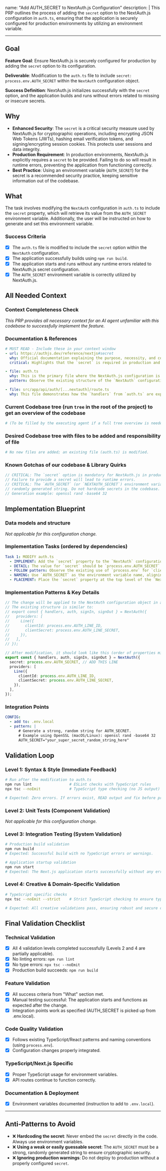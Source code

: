 name: "Add AUTH_SECRET to NextAuth.js Configuration"
description: |
  This PRP outlines the process of adding the `secret` option to the NextAuth.js configuration in `auth.ts`,
  ensuring that the application is securely configured for production environments by utilizing an environment variable.

---

## Goal

**Feature Goal**: Ensure NextAuth.js is securely configured for production by adding the `secret` option to its configuration.

**Deliverable**: Modification to the `auth.ts` file to include `secret: process.env.AUTH_SECRET` within the `NextAuth` configuration object.

**Success Definition**: NextAuth.js initializes successfully with the `secret` option, and the application builds and runs without errors related to missing or insecure secrets.

## Why

- **Enhanced Security**: The `secret` is a critical security measure used by NextAuth.js for cryptographic operations, including encrypting JSON Web Tokens (JWTs), hashing email verification tokens, and signing/encrypting session cookies. This protects user sessions and data integrity.
- **Production Requirement**: In production environments, NextAuth.js explicitly requires a `secret` to be provided. Failing to do so will result in runtime errors, preventing the application from functioning correctly.
- **Best Practice**: Using an environment variable (`AUTH_SECRET`) for the secret is a recommended security practice, keeping sensitive information out of the codebase.

## What

The task involves modifying the `NextAuth` configuration in `auth.ts` to include the `secret` property, which will retrieve its value from the `AUTH_SECRET` environment variable. Additionally, the user will be instructed on how to generate and set this environment variable.

### Success Criteria

- [x] The `auth.ts` file is modified to include the `secret` option within the `NextAuth` configuration.
- [x] The application successfully builds using `npm run build`.
- [x] The application starts and runs without any runtime errors related to NextAuth.js secret configuration.
- [x] The `AUTH_SECRET` environment variable is correctly utilized by NextAuth.js.

## All Needed Context

### Context Completeness Check

_This PRP provides all necessary context for an AI agent unfamiliar with this codebase to successfully implement the feature._

### Documentation & References

```yaml
# MUST READ - Include these in your context window
- url: https://authjs.dev/reference/nextjs#secret
  why: Official documentation explaining the purpose, necessity, and configuration of the `secret` option in NextAuth.js.
  critical: Highlights that the `secret` is required in production and is used for cryptographic operations like JWT encryption and session cookie signing. Provides guidance on generating a secure secret.

- file: auth.ts
  why: This is the primary file where the NextAuth.js configuration is defined. The modification will be made directly within the `NextAuth` configuration object in this file.
  pattern: Observe the existing structure of the `NextAuth` configuration, including the `providers` array and how environment variables (`process.env.AUTH_LINE_ID`, `process.env.AUTH_LINE_SECRET`) are already being used.

- file: src/app/api/auth/[...nextauth]/route.ts
  why: This file demonstrates how the `handlers` from `auth.ts` are exported and used as Next.js API routes, providing context on the integration of the NextAuth.js configuration.
```

### Current Codebase tree (run `tree` in the root of the project) to get an overview of the codebase

```bash
# (To be filled by the executing agent if a full tree overview is needed)
```

### Desired Codebase tree with files to be added and responsibility of file

```bash
# No new files are added; an existing file (auth.ts) is modified.
```

### Known Gotchas of our codebase & Library Quirks

```typescript
// CRITICAL: The `secret` option is mandatory for NextAuth.js in production environments.
// Failure to provide a secret will lead to runtime errors.
// CRITICAL: The `AUTH_SECRET` (or `NEXTAUTH_SECRET`) environment variable must contain a strong,
// randomly generated string. Do not hardcode secrets in the codebase.
// Generation example: openssl rand -base64 32
```

## Implementation Blueprint

### Data models and structure

_Not applicable for this configuration change._

### Implementation Tasks (ordered by dependencies)

```yaml
Task 1: MODIFY auth.ts
  - IMPLEMENT: Add the `secret` property to the `NextAuth` configuration object.
  - DETAIL: The value for `secret` should be `process.env.AUTH_SECRET`.
  - FOLLOW pattern: Observe the existing use of `process.env` for `clientId` and `clientSecret` within the `Line` provider configuration.
  - NAMING: Use `AUTH_SECRET` as the environment variable name, aligning with NextAuth.js v5+ conventions.
  - PLACEMENT: Place the `secret` property at the top level of the `NextAuth` configuration object, alongside `providers`.
```

### Implementation Patterns & Key Details

```typescript
// The change will be applied to the NextAuth configuration object in auth.ts.
// The existing structure is similar to:
// export const { handlers, auth, signIn, signOut } = NextAuth({
//   providers: [
//     Line({
//       clientId: process.env.AUTH_LINE_ID,
//       clientSecret: process.env.AUTH_LINE_SECRET,
//     }),
//   ],
// });

// After modification, it should look like this (order of properties might vary):
export const { handlers, auth, signIn, signOut } = NextAuth({
  secret: process.env.AUTH_SECRET, // ADD THIS LINE
  providers: [
    Line({
      clientId: process.env.AUTH_LINE_ID,
      clientSecret: process.env.AUTH_LINE_SECRET,
    }),
  ],
});
```

### Integration Points

```yaml
CONFIG:
  - add to: .env.local
  - pattern: |
      # Generate a strong, random string for AUTH_SECRET.
      # Example using OpenSSL (macOS/Linux): openssl rand -base64 32
      AUTH_SECRET="your_super_secret_random_string_here"
```

## Validation Loop

### Level 1: Syntax & Style (Immediate Feedback)

```bash
# Run after the modification to auth.ts
npm run lint                 # ESLint checks with TypeScript rules
npx tsc --noEmit             # TypeScript type checking (no JS output)

# Expected: Zero errors. If errors exist, READ output and fix before proceeding.
```

### Level 2: Unit Tests (Component Validation)

_Not applicable for this configuration change._

### Level 3: Integration Testing (System Validation)

```bash
# Production build validation
npm run build
# Expected: Successful build with no TypeScript errors or warnings.

# Application startup validation
npm run start
# Expected: The Next.js application starts successfully without any errors related to NextAuth.js secret.
```

### Level 4: Creative & Domain-Specific Validation

```bash
# TypeScript specific checks
npx tsc --noEmit --strict    # Strict TypeScript checking to ensure type safety.

# Expected: All creative validations pass, ensuring robust and secure configuration.
```

## Final Validation Checklist

### Technical Validation

- [x] All 4 validation levels completed successfully (Levels 2 and 4 are partially applicable).
- [x] No linting errors: `npm run lint`
- [x] No type errors: `npx tsc --noEmit`
- [x] Production build succeeds: `npm run build`

### Feature Validation

- [x] All success criteria from "What" section met.
- [x] Manual testing successful: The application starts and functions as expected after the change.
- [x] Integration points work as specified (AUTH_SECRET is picked up from .env.local).

### Code Quality Validation

- [x] Follows existing TypeScript/React patterns and naming conventions (using `process.env`).
- [x] Configuration changes properly integrated.

### TypeScript/Next.js Specific

- [x] Proper TypeScript usage for environment variables.
- [x] API routes continue to function correctly.

### Documentation & Deployment

- [x] Environment variables documented (instruction to add to `.env.local`).

---

## Anti-Patterns to Avoid

- ❌ **Hardcoding the secret**: Never embed the `secret` directly in the code. Always use environment variables.
- ❌ **Using a weak or easily guessable secret**: The `AUTH_SECRET` must be a strong, randomly generated string to ensure cryptographic security.
- ❌ **Ignoring production warnings**: Do not deploy to production without a properly configured `secret`.
